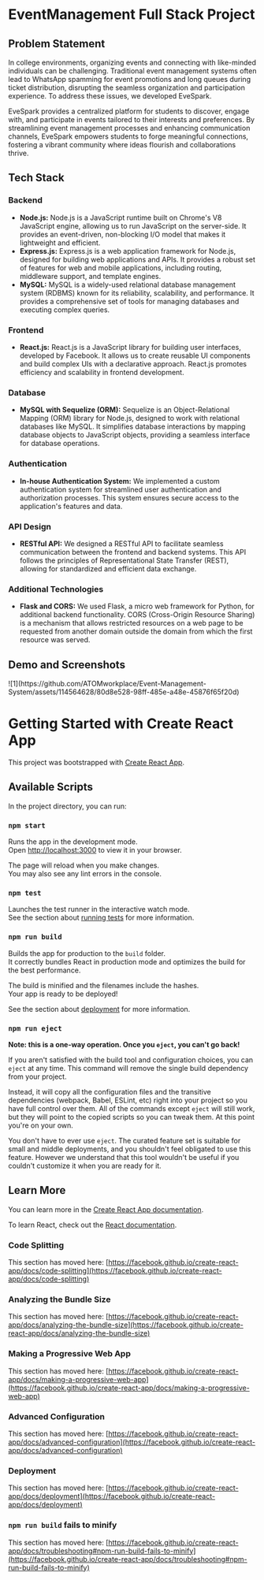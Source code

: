 <h1>EventManagement Full Stack Project</h1>

<h2>Problem Statement</h2>
<p>In college environments, organizing events and connecting with like-minded individuals can be challenging.
    Traditional event management systems often lead to WhatsApp spamming for event promotions and long queues
    during ticket distribution, disrupting the seamless organization and participation experience. To address these
    issues, we developed EveSpark.</p>
<p>EveSpark provides a centralized platform for students to discover, engage with, and participate in events
    tailored to their interests and preferences. By streamlining event management processes and enhancing
    communication channels, EveSpark empowers students to forge meaningful connections, fostering a vibrant community
    where ideas flourish and collaborations thrive.</p>

<h2>Tech Stack</h2>

<h3>Backend</h3>
<ul>
    <li><strong>Node.js:</strong> Node.js is a JavaScript runtime built on Chrome's V8 JavaScript engine, allowing us
        to run JavaScript on the server-side. It provides an event-driven, non-blocking I/O model that makes it
        lightweight and efficient.</li>
    <li><strong>Express.js:</strong> Express.js is a web application framework for Node.js, designed for building web
        applications and APIs. It provides a robust set of features for web and mobile applications, including
        routing, middleware support, and template engines.</li>
    <li><strong>MySQL:</strong> MySQL is a widely-used relational database management system (RDBMS) known for its
        reliability, scalability, and performance. It provides a comprehensive set of tools for managing databases
        and executing complex queries.</li>
</ul>

<h3>Frontend</h3>
<ul>
    <li><strong>React.js:</strong> React.js is a JavaScript library for building user interfaces, developed by
        Facebook. It allows us to create reusable UI components and build complex UIs with a declarative approach.
        React.js promotes efficiency and scalability in frontend development.</li>
</ul>

<h3>Database</h3>
<ul>
    <li><strong>MySQL with Sequelize (ORM):</strong> Sequelize is an Object-Relational Mapping (ORM) library for
        Node.js, designed to work with relational databases like MySQL. It simplifies database interactions by
        mapping database objects to JavaScript objects, providing a seamless interface for database operations.</li>
</ul>

<h3>Authentication</h3>
<ul>
    <li><strong>In-house Authentication System:</strong> We implemented a custom authentication system for streamlined
        user authentication and authorization processes. This system ensures secure access to the application's
        features and data.</li>
</ul>

<h3>API Design</h3>
<ul>
    <li><strong>RESTful API:</strong> We designed a RESTful API to facilitate seamless communication between the
        frontend and backend systems. This API follows the principles of Representational State Transfer (REST),
        allowing for standardized and efficient data exchange.</li>
</ul>

<h3>Additional Technologies</h3>
<ul>
    <li><strong>Flask and CORS:</strong> We used Flask, a micro web framework for Python, for additional backend
        functionality. CORS (Cross-Origin Resource Sharing) is a mechanism that allows restricted resources on a
        web page to be requested from another domain outside the domain from which the first resource was served.
    </li>
</ul>

<h2>Demo and Screenshots</h2>
![1](https://github.com/ATOMworkplace/Event-Management-System/assets/114564628/80d8e528-98ff-485e-a48e-45876f65f20d)


# Getting Started with Create React App

This project was bootstrapped with [Create React App](https://github.com/facebook/create-react-app).

## Available Scripts

In the project directory, you can run:

### `npm start`

Runs the app in the development mode.\
Open [http://localhost:3000](http://localhost:3000) to view it in your browser.

The page will reload when you make changes.\
You may also see any lint errors in the console.

### `npm test`

Launches the test runner in the interactive watch mode.\
See the section about [running tests](https://facebook.github.io/create-react-app/docs/running-tests) for more information.

### `npm run build`

Builds the app for production to the `build` folder.\
It correctly bundles React in production mode and optimizes the build for the best performance.

The build is minified and the filenames include the hashes.\
Your app is ready to be deployed!

See the section about [deployment](https://facebook.github.io/create-react-app/docs/deployment) for more information.

### `npm run eject`

**Note: this is a one-way operation. Once you `eject`, you can't go back!**

If you aren't satisfied with the build tool and configuration choices, you can `eject` at any time. This command will remove the single build dependency from your project.

Instead, it will copy all the configuration files and the transitive dependencies (webpack, Babel, ESLint, etc) right into your project so you have full control over them. All of the commands except `eject` will still work, but they will point to the copied scripts so you can tweak them. At this point you're on your own.

You don't have to ever use `eject`. The curated feature set is suitable for small and middle deployments, and you shouldn't feel obligated to use this feature. However we understand that this tool wouldn't be useful if you couldn't customize it when you are ready for it.

## Learn More

You can learn more in the [Create React App documentation](https://facebook.github.io/create-react-app/docs/getting-started).

To learn React, check out the [React documentation](https://reactjs.org/).

### Code Splitting

This section has moved here: [https://facebook.github.io/create-react-app/docs/code-splitting](https://facebook.github.io/create-react-app/docs/code-splitting)

### Analyzing the Bundle Size

This section has moved here: [https://facebook.github.io/create-react-app/docs/analyzing-the-bundle-size](https://facebook.github.io/create-react-app/docs/analyzing-the-bundle-size)

### Making a Progressive Web App

This section has moved here: [https://facebook.github.io/create-react-app/docs/making-a-progressive-web-app](https://facebook.github.io/create-react-app/docs/making-a-progressive-web-app)

### Advanced Configuration

This section has moved here: [https://facebook.github.io/create-react-app/docs/advanced-configuration](https://facebook.github.io/create-react-app/docs/advanced-configuration)

### Deployment

This section has moved here: [https://facebook.github.io/create-react-app/docs/deployment](https://facebook.github.io/create-react-app/docs/deployment)

### `npm run build` fails to minify

This section has moved here: [https://facebook.github.io/create-react-app/docs/troubleshooting#npm-run-build-fails-to-minify](https://facebook.github.io/create-react-app/docs/troubleshooting#npm-run-build-fails-to-minify)
